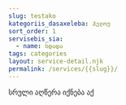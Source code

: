 ```yaml
---
slug: testako
kategoriis_dasaxeleba: ჰელოუ
sort_order: 1
servisebis_sia:
  - name: სდადა
tags: categories
layout: service-detail.njk
permalink: /services/{{slug}}/
---
```

სრული აღწერა იქნება აქ
